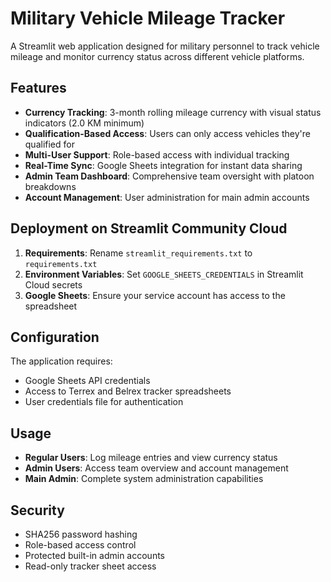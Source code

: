 # Military Vehicle Mileage Tracker

A Streamlit web application designed for military personnel to track vehicle mileage and monitor currency status across different vehicle platforms.

## Features

- **Currency Tracking**: 3-month rolling mileage currency with visual status indicators (2.0 KM minimum)
- **Qualification-Based Access**: Users can only access vehicles they're qualified for
- **Multi-User Support**: Role-based access with individual tracking
- **Real-Time Sync**: Google Sheets integration for instant data sharing
- **Admin Team Dashboard**: Comprehensive team oversight with platoon breakdowns
- **Account Management**: User administration for main admin accounts

## Deployment on Streamlit Community Cloud

1. **Requirements**: Rename `streamlit_requirements.txt` to `requirements.txt`
2. **Environment Variables**: Set `GOOGLE_SHEETS_CREDENTIALS` in Streamlit Cloud secrets
3. **Google Sheets**: Ensure your service account has access to the spreadsheet

## Configuration

The application requires:
- Google Sheets API credentials
- Access to Terrex and Belrex tracker spreadsheets
- User credentials file for authentication

## Usage

- **Regular Users**: Log mileage entries and view currency status
- **Admin Users**: Access team overview and account management
- **Main Admin**: Complete system administration capabilities

## Security

- SHA256 password hashing
- Role-based access control
- Protected built-in admin accounts
- Read-only tracker sheet access